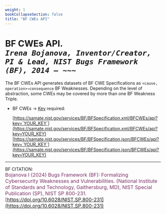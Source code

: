 ```yaml
---
weight: 1
bookCollapseSection: false
title: "BF CWEs API"
---
```


<!-- Google tag (gtag.js) -->
<script async src="https://www.googletagmanager.com/gtag/js?id=G-PJ364XPP9F"></script>
<script>
  window.dataLayer = window.dataLayer || [];
  function gtag(){dataLayer.push(arguments);}
  gtag('js', new Date());

  gtag('config', 'G-PJ364XPP9F');
</script>

# BF CWEs API. <br/>_`Irena Bojanova, Inventor/Creator, PI & Lead, NIST Bugs Framework (BF), 2014 – ~~~`_

The BF CWEs API generates datasets of BF CWE Specifications as `<cause, operation>→consequence` BF Weaknesses. Depending on the level of abstraction, some CWEs may be covered by more than one BF Weakness Triple.

- BF CWEs &rarr; [Key](https://forms.gle/SRZyva5Vn1i4dQQ2A) required:

  [https://samate.nist.gov/services/BF/BFSpecification.xml/BFCWEs/api?key=`YOUR_KEY`](https://samate.nist.gov/services/BF/BFSpecification.xml/BFCWEs/api?key=YOUR_KEY)<br/>
  [https://samate.nist.gov/services/BF/BFSpecification.json/BFCWEs/api?key=`YOUR_KEY`](https://samate.nist.gov/services/BF/BFSpecification.json/BFCWEs/api?key=YOUR_KEY)

_________________________________

BF CITATION: <br/>
<l style="font-size: 16px; color: #7D3368"> Bojanova I (2024) Bugs Framework (BF): Formalizing Cybersecurity Weaknesses and Vulnerabilities. (National Institute of Standards and Technology, Gaithersburg, MD), NIST Special Publication (SP), NIST SP 800-231. [https://doi.org/10.6028/NIST.SP.800-231](https://doi.org/10.6028/NIST.SP.800-231)</l>  <br/> 